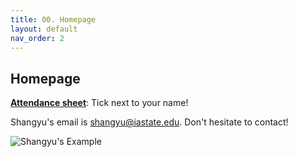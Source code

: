 ```yaml
---
title: 00. Homepage
layout: default
nav_order: 2
---
```


## Homepage
**[Attendance sheet](https://docs.google.com/spreadsheets/d/1V6gpI8_BbFhQojothBC0aBSvFfwybBr8sWzhPA187LQ/edit?usp=sharing)**: Tick next to your name!    
     
Shangyu's email is [shangyu@iastate.edu](mailto:shangyu@iastate.edu). Don't hesitate to contact!    
     
![Shangyu's Example](https://github.com/user-attachments/assets/095a5f97-709d-425f-b391-9de1824b1788)
